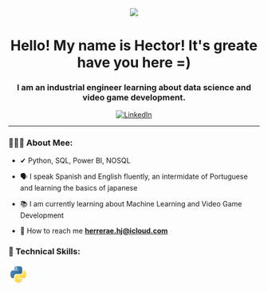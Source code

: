 <div id ="header" align="center">
    <img src="https://media.giphy.com/media/LR5ZBwZHv02lmpVoEU/giphy-downsized-large.gif" width= "200"/>
    <h1 align ="center"> Hello! My name is Hector! It's greate have you here =) </h1>
    <h3 align = "center"> I am an industrial engineer learning about data science and video game development.
    </he>
</div>


<div id="badges" align="center">
    <a href="https://www.linkedin.com/in/herrerraespinolahj" target="_blank">
        <img src ="https://img.shields.io/badge/LinkedIn-www.linkedin.com%2Fin%2Fherrerraespinolahj-blue"
            alt ="LinkedIn" >
    </a>
</div>

---
### 👨🏽‍💻 About Mee: 

- ✔ Python, SQL, Power BI, NOSQL

- 🗣 I speak Spanish and English fluently, an intermidate of Portuguese and learning the basics of japanese

- 📚 I am currently learning about Machine Learning and Video Game Development

- 📩 How to reach me **herrerae.hj@icloud.com**



<div align ="left">
    <h3> 🔨 Technical Skills:</h3>
    <div>
    <img src="https://github.com/devicons/devicon/blob/master/icons/python/python-original.svg" title="PYTHON" alt="PYTHON" width="40" height="40"/>&nbsp;


